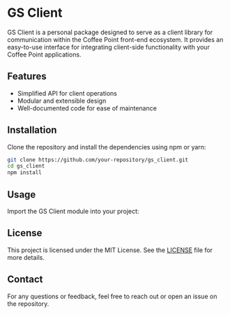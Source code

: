 # GS Client

GS Client is a personal package designed to serve as a client library for communication within the Coffee Point front-end ecosystem. It provides an easy-to-use interface for integrating client-side functionality with your Coffee Point applications.

## Features

- Simplified API for client operations
- Modular and extensible design
- Well-documented code for ease of maintenance

## Installation

Clone the repository and install the dependencies using npm or yarn:

```bash
git clone https://github.com/your-repository/gs_client.git
cd gs_client
npm install
```


## Usage

Import the GS Client module into your project:

## License

This project is licensed under the MIT License. See the [LICENSE](LICENSE) file for more details.

## Contact

For any questions or feedback, feel free to reach out or open an issue on the repository.
